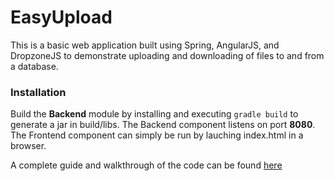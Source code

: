 # EasyUpload

This is a basic web application built using Spring, AngularJS, and DropzoneJS to demonstrate uploading and downloading of files to and from a database.

### Installation

Build the **Backend** module by installing and executing ```gradle build``` to generate a jar in build/libs. The Backend component listens on port **8080**.
The Frontend component can simply be run by lauching index.html in a browser.

A complete guide and walkthrough of the code can be found [here](http://www.cantangosolutions.com/blog/Easy-File-Upload-Using-DropzoneJS-AngularJs-And-Spring)
